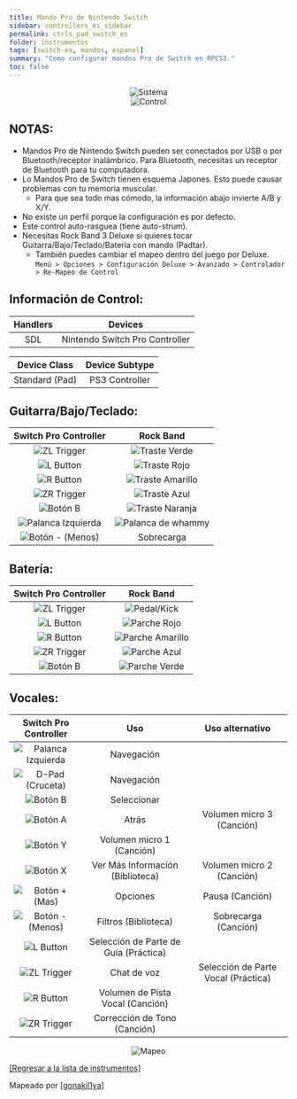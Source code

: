 ```yaml
---
title: Mando Pro de Nintendo Switch
sidebar: controllers_es_sidebar
permalink: ctrls_pad_switch_es
folder: instrumentos
tags: [switch-es, mandos, espanol]
summary: "Como configurar mandos Pro de Switch en RPCS3."
toc: false
---
```


<div align="center"> <img src="https://rb3pc.milohax.org/images/instruments/plat/switch.png" alt="Sistema" title="Sistema"></div>

<div align="center"> <img src="https://rb3pc.milohax.org/images/instruments/cont/swiprocontroller.png" alt="Control" title="Control"></div>

## NOTAS:

* Mandos Pro de Nintendo Switch pueden ser conectados por USB o por Bluetooth/receptor inalámbrico. Para Bluetooth, necesitas un receptor de Bluetooth para tu computadora.
* Lo Mandos Pro de Switch tienen esquema Japones. Esto puede causar problemas con tu memoria muscular.
	* Para que sea todo mas cómodo, la información abajo invierte A/B y X/Y. 
* No existe un perfil porque la configuración es por defecto.
* Este control auto-rasguea (tiene auto-strum).
* Necesitas Rock Band 3 Deluxe si quieres tocar Guitarra/Bajo/Teclado/Batería con mando (Padtar).
	- También puedes cambiar el mapeo dentro del juego por Deluxe.  
	`Menú > Opciones > Configuración Deluxe > Avanzado > Controlador > Re-Mapeo de Control`

## Información de Control:

| Handlers | Devices |
|:------------------:|:---------------------:|
| SDL | Nintendo Switch Pro Controller |

| Device Class | Device Subtype |
|:------------------:|:---------------------:|
| Standard (Pad) | PS3 Controller |

## Guitarra/Bajo/Teclado:

| **Switch Pro Controller** | **Rock Band** |
|:------------------:|:---------------------:|
| ![ZL Trigger](https://rb3pc.milohax.org/images/btns/ctrls/swi/zl.png "ZL Trigger") | ![Traste Verde](https://rb3pc.milohax.org/images/btns/gtrs/gf.png "Traste Verde") |
| ![L Button](https://rb3pc.milohax.org/images/btns/ctrls/swi/l.png "L Button") | ![Traste Rojo](https://rb3pc.milohax.org/images/btns/gtrs/rf.png "Traste Rojo") |
| ![R Button](https://rb3pc.milohax.org/images/btns/ctrls/swi/r.png "R Button") | ![Traste Amarillo](https://rb3pc.milohax.org/images/btns/gtrs/yf.png "Traste Amarillo") |
| ![ZR Trigger](https://rb3pc.milohax.org/images/btns/ctrls/swi/zr.png "RL Trigger") | ![Traste Azul](https://rb3pc.milohax.org/images/btns/gtrs/bf.png "Traste Azul") |
| ![Botón B](https://rb3pc.milohax.org/images/btns/ctrls/swi/b.png "Botón B") | ![Traste Naranja](https://rb3pc.milohax.org/images/btns/gtrs/of.png "Traste Naranja") |
| ![Palanca Izquierda](https://rb3pc.milohax.org/images/btns/ctrls/swi/ls.png "Palanca Izquierda") | ![Palanca de whammy](https://rb3pc.milohax.org/images/btns/gtrs/wb.png "Palanca de whammy") |
| ![Botón - (Menos)](https://rb3pc.milohax.org/images/btns/ctrls/swi/minus.png "Botón - (Menos)") | Sobrecarga |

## Batería:

| **Switch Pro Controller** | **Rock Band** |
|:------------------:|:---------------------:|
| ![ZL Trigger](https://rb3pc.milohax.org/images/btns/ctrls/swi/zl.png "ZL Trigger") | ![Pedal/Kick](https://rb3pc.milohax.org/images/btns/drms/rb/kp.png "Pedal/Kick") |
| ![L Button](https://rb3pc.milohax.org/images/btns/ctrls/swi/l.png "L Button") | ![Parche Rojo](https://rb3pc.milohax.org/images/btns/drms/rb/rp.png "Parche Rojo") |
| ![R Button](https://rb3pc.milohax.org/images/btns/ctrls/swi/r.png "R Button") | ![Parche Amarillo](https://rb3pc.milohax.org/images/btns/drms/rb/yp.png "Parche Amarillo") |
| ![ZR Trigger](https://rb3pc.milohax.org/images/btns/ctrls/swi/zr.png "RL Trigger") | ![Parche Azul](https://rb3pc.milohax.org/images/btns/drms/rb/bp.png "Parche Azul") |
| ![Botón B](https://rb3pc.milohax.org/images/btns/ctrls/swi/b.png "Botón B") | ![Parche Verde](https://rb3pc.milohax.org/images/btns/drms/rb/gp.png "Parche Verde") |

## Vocales:

| **Switch Pro Controller** | **Uso**                         | **Uso alternativo**         |
|:---------------------:|:-------------------------------:|:-------------------:|
| ![Palanca Izquierda](https://rb3pc.milohax.org/images/btns/ctrls/swi/ls.png "Palanca Izquierda") | Navegación | |
| ![D-Pad (Cruceta)](https://rb3pc.milohax.org/images/btns/ctrls/swi/dpad.png "D-Pad (Cruceta)") | Navegación | |
| ![Botón B](https://rb3pc.milohax.org/images/btns/ctrls/swi/b.png "Botón B") | Seleccionar | |
| ![Botón A](https://rb3pc.milohax.org/images/btns/ctrls/swi/a.png "Botón A") | Atrás | Volumen micro 3 (Canción) |
| ![Botón Y](https://rb3pc.milohax.org/images/btns/ctrls/swi/y.png "Botón Y") | Volumen micro 1 (Canción) | |
| ![Botón X](https://rb3pc.milohax.org/images/btns/ctrls/swi/x.png "Botón X") | Ver Más Información (Biblioteca) | Volumen micro 2 (Canción) |
| ![Botón + (Mas)](https://rb3pc.milohax.org/images/btns/ctrls/swi/plus.png "Botón + (Mas)") | Opciones | Pausa (Canción) |
| ![Botón - (Menos)](https://rb3pc.milohax.org/images/btns/ctrls/swi/minus.png "Botón - (Menos)") | Filtros (Biblioteca) | Sobrecarga (Canción) |
| ![L Button](https://rb3pc.milohax.org/images/btns/ctrls/swi/l.png "L Button") | Selección de Parte de Guía (Práctica) | |
| ![ZL Trigger](https://rb3pc.milohax.org/images/btns/ctrls/swi/zl.png "ZL Trigger") | Chat de voz | Selección de Parte Vocal (Práctica) |
| ![R Button](https://rb3pc.milohax.org/images/btns/ctrls/swi/r.png "R Button") | Volumen de Pista Vocal (Canción) | |
| ![ZR Trigger](https://rb3pc.milohax.org/images/btns/ctrls/swi/zr.png "RL Trigger") | Corrección de Tono (Canción) | |

<div align="center"> <img src="https://rb3pc.milohax.org/images/instruments/maps/padswipromapping.png" alt="Mapeo" title="Mapeo"></div>

[[Regresar a la lista de instrumentos]](https://rb3pc.milohax.org/ctrls_es#lista-de-instrumentos)

Mapeado por [[gonakil1ya]](https://linktr.ee/Gonakil1ya)